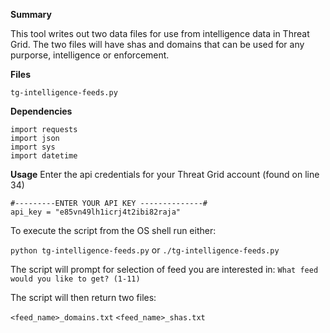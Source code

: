 **Summary**

This tool writes out two data files for use from intelligence data in Threat Grid. The two files will have shas and domains that can be used for any purporse, intelligence or enforcement. 

**Files**

`tg-intelligence-feeds.py`

**Dependencies**
```
import requests
import json
import sys
import datetime
```

**Usage**
Enter the api credentials for your Threat Grid account (found on line 34)  
```
#---------ENTER YOUR API KEY --------------#
api_key = "e85vn49lh1icrj4t2ibi82raja"
```

To execute the script from the OS shell run either:

`python tg-intelligence-feeds.py`
or
`./tg-intelligence-feeds.py`

The script will prompt for selection of feed you are interested in:
`What feed would you like to get? (1-11)`

The script will then return two files:

`<feed_name>_domains.txt`
`<feed_name>_shas.txt`
